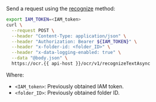Send a request using the [recognize](../../vision/ocr/api-ref/TextRecognitionAsync/recognize.md) method:

```bash
export IAM_TOKEN=<IAM_token>
curl \
  --request POST \
  --header "Content-Type: application/json" \
  --header "Authorization: Bearer ${IAM_TOKEN}" \
  --header "x-folder-id: <folder_ID>" \
  --header "x-data-logging-enabled: true" \
  --data "@body.json" \
  https://ocr.{{ api-host }}/ocr/v1/recognizeTextAsync
```

Where:
* `<IAM_token>`: Previously obtained IAM token.
* `<folder_ID>`: Previously obtained folder ID.
